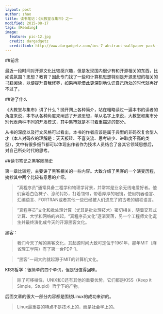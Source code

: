 ```yaml
---
layout: post
author: zhao
title: 读书笔记：《大教堂与集市》之一
modified: 2015-08-17
tags: [Reading]
image:
  feature: pic-12.jpg
  credit: dargadgetz
  creditlink: http://www.dargadgetz.com/ios-7-abstract-wallpaper-pack-for-iphone-5-and-ipod-touch-retina/
---
```



##前言

最近一段时间对开源文化比较感兴趣，但是发现国内很少有和开源相关的东西，比如说氛围？思想？教育？因此专门找了一些和计算机思想特别是开源思想的相关的书籍阅读，以便提升自我修养，如果再能借此更深刻地认识自己所处的时代就再好不过了。

##讲了什么

《大教堂与集市》讲了什么？抛开网上各种简介，站在粗略读过一遍本书的读者的角度来说，本书从各种角度来阐述了开源思想，单从名字上来说，大教堂和集市分别代表两种不同的开发模式，其中集市就是本书着重描述的部分。

从书的深度以及行文风格可以看出，本书的作者应该是属于典型的非码农复合型人才（本人对码农的理解是：天天板砖、不喜交流、思考较少、进取度不高的类型），文中有很多细节都可以体现出作者作为技术人员结合了各其它领域思想后，对自己所处时代的思考。

##读书笔记之黑客圈简史

第一章比较短，主要讲了黑客相关的一些内容。大致介绍了黑客的一个演变历程，摘抄其中两个比较有意思的介绍。

>“真程序员”通常具备工程学和物理学背景，并常常是业余无线电爱好者。他们穿着白色袜子、涤纶衬衫，打着领带，带着厚厚的眼镜，使用机器语言、汇编语言、FORTRAN或者其他一些已经被人们遗忘了的古老的编程语言。

>“真程序员”文化和批处理计算（尤其是批处理技术）密切相关，随着交互式计算、大学和网络的兴起，“真程序员文化”逐渐衰落，另一个工程师文化诞生并最终演化成今天的开源黑客文化。

黑客：

>我们今天了解的黑客文化，其起源时间大致可定位于1961年，那年MIT（麻省理工学院）有了第一台PDP-1。

>“黑客”一词大约就起源于MIT的计算机文化。

KISS哲学：很简单的四个单词，但是很值得回味。

>除了可移植性，UNIX和C还有其他的重要优势，它们都是KISS（Keep it Simple，Stupid）哲学下的产物。

后面文章的很大一部分内容都是围绕Linux的成功来讲的。

>Linux最重要的特点不是技术上的，而是社会学上的。